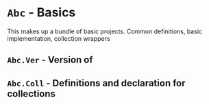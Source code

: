 # `Abc` - Basics

This makes up a bundle of basic projects. Common definitions, basic implementation, collection wrappers


## `Abc.Ver` - Version of 

## `Abc.Coll` - Definitions and declaration for collections
